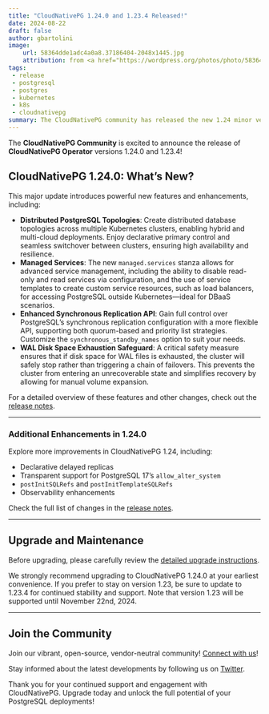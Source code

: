 ```yaml
---
title: "CloudNativePG 1.24.0 and 1.23.4 Released!"
date: 2024-08-22
draft: false
author: gbartolini
image:
    url: 58364dde1adc4a0a8.37186404-2048x1445.jpg
    attribution: from <a href="https://wordpress.org/photos/photo/58364dde1a/">Saurabh</a>
tags:
 - release
 - postgresql
 - postgres
 - kubernetes
 - k8s
 - cloudnativepg
summary: The CloudNativePG community has released the new 1.24 minor version and a new update for the supported 1.23 version of the CloudNativePG operator.
---
```



The **CloudNativePG Community** is excited to announce the release of
**CloudNativePG Operator** versions 1.24.0 and 1.23.4!

## CloudNativePG 1.24.0: What’s New?

This major update introduces powerful new features and enhancements, including:

- **Distributed PostgreSQL Topologies**: Create distributed database topologies
  across multiple Kubernetes clusters, enabling hybrid and multi-cloud
  deployments. Enjoy declarative primary control and seamless switchover between
  clusters, ensuring high availability and resilience.
- **Managed Services**: The new `managed.services` stanza allows for advanced
  service management, including the ability to disable read-only and read
  services via configuration, and the use of service templates to create custom
  service resources, such as load balancers, for accessing PostgreSQL outside
  Kubernetes—ideal for DBaaS scenarios.
- **Enhanced Synchronous Replication API**: Gain full control over PostgreSQL’s
  synchronous replication configuration with a more flexible API, supporting
  both quorum-based and priority list strategies. Customize the
  `synchronous_standby_names` option to suit your needs.
- **WAL Disk Space Exhaustion Safeguard**: A critical safety measure ensures
  that if disk space for WAL files is exhausted, the cluster will safely stop
  rather than triggering a chain of failovers. This prevents the cluster from
  entering an unrecoverable state and simplifies recovery by allowing for manual
  volume expansion.

For a detailed overview of these features and other changes, check out the
[release notes](https://cloudnative-pg.io/documentation/1.24/release_notes/v1.24/).

---

### Additional Enhancements in 1.24.0

Explore more improvements in CloudNativePG 1.24, including:

- Declarative delayed replicas
- Transparent support for PostgreSQL 17’s `allow_alter_system`
- `postInitSQLRefs` and `postInitTemplateSQLRefs`
- Observability enhancements

Check the full list of changes in the
[release notes](https://cloudnative-pg.io/documentation/1.24/release_notes/v1.24/).

---

## Upgrade and Maintenance

Before upgrading, please carefully review the
[detailed upgrade instructions](https://cloudnative-pg.io/documentation/1.24/installation_upgrade/#upgrading-to-1240-or-1234).

We strongly recommend upgrading to CloudNativePG 1.24.0 at your earliest
convenience. If you prefer to stay on version 1.23, be sure to update to 1.23.4
for continued stability and support. Note that version 1.23 will be supported
until November 22nd, 2024.

---

## Join the Community

Join our vibrant, open-source, vendor-neutral community! [Connect with us](https://github.com/cloudnative-pg/cloudnative-pg?tab=readme-ov-file#communications)!

Stay informed about the latest developments by following us on
[Twitter](https://twitter.com/CloudNativePg).

Thank you for your continued support and engagement with CloudNativePG. Upgrade
today and unlock the full potential of your PostgreSQL deployments!

<!--
## About CloudNativePG

[CloudNativePG](https://cloudnative-pg.io) stands as a groundbreaking
open-source Kubernetes Operator designed explicitly for PostgreSQL workloads.
Seamlessly orchestrating the entire life cycle of a PostgreSQL cluster,
CloudNativePG takes charge from bootstrapping and configuration to ensuring
high availability, connection routing, and comprehensive backup and disaster
recovery mechanisms.
Leveraging PostgreSQL's native streaming replication, CloudNativePG efficiently
distributes data across pods, nodes, and zones, utilizing standard Kubernetes
patterns. This enables seamless scaling of replicas in a Kubernetes-native
manner, with the operator autonomously and safely reconfiguring replication as
needed.
Originally conceived and supported by [EDB](https://www.enterprisedb.com/),
CloudNativePG represents a paradigm shift in managing PostgreSQL workloads
within Kubernetes environments.

-->
<!--
Tweet
🚀 Exciting news! CloudNativePG 1.24.0 is here! New features include distributed PostgreSQL topologies, managed services, enhanced API for synchronous replication, and WAL disk space safeguards.

LINK

#CloudNativePG #PostgreSQL #Kubernetes #OpenSource

--->
<!--
LinkedIn
🚀 **Exciting News! CloudNativePG 1.24.0 and 1.23.4 Released!** 🚀

The CloudNativePG Community is thrilled to announce the release of CloudNativePG 1.24.0! This release introduces powerful new features, including:

🔹 **Distributed PostgreSQL Topologies** for hybrid and multi-cloud deployments
🔹 **Managed Services** for custom service resources and DBaaS
🔹 **Enhanced API for Synchronous Replication**
🔹 **WAL Disk Space Exhaustion Safeguards**

LINK

Join our vibrant community, share your insights, and stay updated on the latest developments by following us and joining our Slack channel.

#CloudNativePG #PostgreSQL #Kubernetes #OpenSource #ReleaseCandidate
-->

